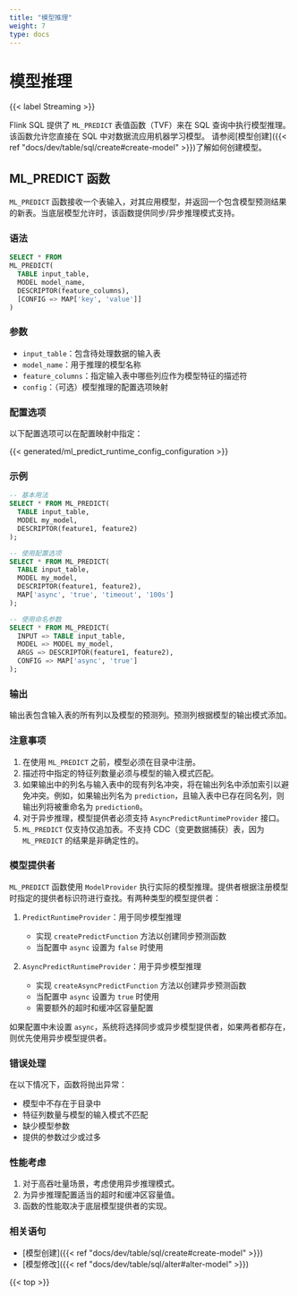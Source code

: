 ```yaml
---
title: "模型推理"
weight: 7
type: docs
---
```

<!--
Licensed to the Apache Software Foundation (ASF) under one
or more contributor license agreements.  See the NOTICE file
distributed with this work for additional information
regarding copyright ownership.  The ASF licenses this file
to you under the Apache License, Version 2.0 (the
"License"); you may not use this file except in compliance
with the License.  You may obtain a copy of the License at

  http://www.apache.org/licenses/LICENSE-2.0

Unless required by applicable law or agreed to in writing,
software distributed under the License is distributed on an
"AS IS" BASIS, WITHOUT WARRANTIES OR CONDITIONS OF ANY
KIND, either express or implied.  See the License for the
specific language governing permissions and limitations
under the License.
-->

# 模型推理

{{< label Streaming >}}

Flink SQL 提供了 `ML_PREDICT` 表值函数（TVF）来在 SQL 查询中执行模型推理。该函数允许您直接在 SQL 中对数据流应用机器学习模型。
请参阅[模型创建]({{< ref "docs/dev/table/sql/create#create-model" >}})了解如何创建模型。

## ML_PREDICT 函数

`ML_PREDICT` 函数接收一个表输入，对其应用模型，并返回一个包含模型预测结果的新表。当底层模型允许时，该函数提供同步/异步推理模式支持。

### 语法

```sql
SELECT * FROM
ML_PREDICT(
  TABLE input_table,
  MODEL model_name,
  DESCRIPTOR(feature_columns),
  [CONFIG => MAP['key', 'value']]
)
```

### 参数

- `input_table`：包含待处理数据的输入表
- `model_name`：用于推理的模型名称
- `feature_columns`：指定输入表中哪些列应作为模型特征的描述符
- `config`：（可选）模型推理的配置选项映射

### 配置选项

以下配置选项可以在配置映射中指定：

{{< generated/ml_predict_runtime_config_configuration >}}

### 示例

```sql
-- 基本用法
SELECT * FROM ML_PREDICT(
  TABLE input_table,
  MODEL my_model,
  DESCRIPTOR(feature1, feature2)
);

-- 使用配置选项
SELECT * FROM ML_PREDICT(
  TABLE input_table,
  MODEL my_model,
  DESCRIPTOR(feature1, feature2),
  MAP['async', 'true', 'timeout', '100s']
);

-- 使用命名参数
SELECT * FROM ML_PREDICT(
  INPUT => TABLE input_table,
  MODEL => MODEL my_model,
  ARGS => DESCRIPTOR(feature1, feature2),
  CONFIG => MAP['async', 'true']
);
```

### 输出

输出表包含输入表的所有列以及模型的预测列。预测列根据模型的输出模式添加。

### 注意事项

1. 在使用 `ML_PREDICT` 之前，模型必须在目录中注册。
2. 描述符中指定的特征列数量必须与模型的输入模式匹配。
3. 如果输出中的列名与输入表中的现有列名冲突，将在输出列名中添加索引以避免冲突。例如，如果输出列名为 `prediction`，且输入表中已存在同名列，则输出列将被重命名为 `prediction0`。
4. 对于异步推理，模型提供者必须支持 `AsyncPredictRuntimeProvider` 接口。
5. `ML_PREDICT` 仅支持仅追加表。不支持 CDC（变更数据捕获）表，因为 `ML_PREDICT` 的结果是非确定性的。

### 模型提供者

`ML_PREDICT` 函数使用 `ModelProvider` 执行实际的模型推理。提供者根据注册模型时指定的提供者标识符进行查找。有两种类型的模型提供者：

1. `PredictRuntimeProvider`：用于同步模型推理
   - 实现 `createPredictFunction` 方法以创建同步预测函数
   - 当配置中 `async` 设置为 `false` 时使用

2. `AsyncPredictRuntimeProvider`：用于异步模型推理
   - 实现 `createAsyncPredictFunction` 方法以创建异步预测函数
   - 当配置中 `async` 设置为 `true` 时使用
   - 需要额外的超时和缓冲区容量配置

如果配置中未设置 `async`，系统将选择同步或异步模型提供者，如果两者都存在，则优先使用异步模型提供者。

### 错误处理

在以下情况下，函数将抛出异常：
- 模型中不存在于目录中
- 特征列数量与模型的输入模式不匹配
- 缺少模型参数
- 提供的参数过少或过多

### 性能考虑

1. 对于高吞吐量场景，考虑使用异步推理模式。
2. 为异步推理配置适当的超时和缓冲区容量值。
3. 函数的性能取决于底层模型提供者的实现。

### 相关语句

- [模型创建]({{< ref "docs/dev/table/sql/create#create-model" >}})
- [模型修改]({{< ref "docs/dev/table/sql/alter#alter-model" >}})

{{< top >}}
